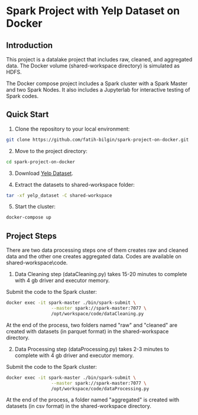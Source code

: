 # Spark Project with Yelp Dataset on Docker

## Introduction

This project is a datalake project that includes raw, cleaned, and aggregated data. The Docker volume (shared-workspace directory) is simulated as HDFS.

The Docker compose project includes a Spark cluster with a Spark Master and two Spark Nodes. It also includes a Jupyterlab for interactive testing of Spark codes. 

## Quick Start

1. Clone the repository to your local environment:

```bash
git clone https://github.com/fatih-bilgin/spark-project-on-docker.git
```

2. Move to the project directory:

```bash
cd spark-project-on-docker
```

3. Download [Yelp Dataset](https://www.yelp.com/dataset/download).

4. Extract the datasets to shared-workspace folder:

```bash
tar -xf yelp_dataset -C shared-workspace
```

5. Start the cluster:

```bash
docker-compose up
```

## Project Steps

There are two data processing steps one of them creates raw and cleaned data and the other one creates aggregated data. Codes are available on shared-workspace\code.

1. Data Cleaning step (dataCleaning.py) takes 15-20 minutes to complete with 4 gb driver and executor memory.

Submit the code to the Spark cluster:

```bash
docker exec -it spark-master ./bin/spark-submit \
			     --master spark://spark-master:7077 \
			     /opt/workspace/code/dataCleaning.py
```
At the end of the process, two folders named "raw" and "cleaned" are created with datasets (in parquet format) in the shared-workspace directory. 


2. Data Processing step (dataProcessing.py) takes 2-3 minutes to complete with 4 gb driver and executor memory.

Submit the code to the Spark cluster:
```bash
docker exec -it spark-master ./bin/spark-submit \
			     --master spark://spark-master:7077 \
			     /opt/workspace/code/dataProcessing.py
```

At the end of the process, a folder named "aggregated" is created with datasets (in csv format) in the shared-workspace directory. 
